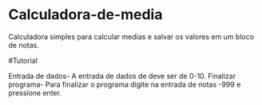 # Calculadora-de-media

Calculadora simples para calcular medias e salvar os valores em um bloco de notas.


#Tutorial

Entrada de dados- A entrada de dados de deve ser de 0-10.
Finalizar programa- Para finalizar o programa digite na entrada de notas -999 e pressione enter.
